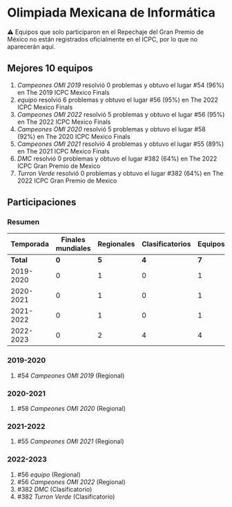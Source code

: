 # Olimpiada Mexicana de Informática

:warning: Equipos que solo participaron en el Repechaje del Gran Premio de México no están registrados oficialmente en el ICPC, por lo que no aparecerán aquí.

## Mejores 10 equipos

1. _Campeones OMI 2019_ resolvió 0 problemas y obtuvo el lugar #54 (96%) en The 2019 ICPC Mexico Finals
1. _equipo_ resolvió 6 problemas y obtuvo el lugar #56 (95%) en The 2022 ICPC Mexico Finals
1. _Campeones OMI 2022_ resolvió 5 problemas y obtuvo el lugar #56 (95%) en The 2022 ICPC Mexico Finals
1. _Campeones OMI 2020_ resolvió 5 problemas y obtuvo el lugar #58 (92%) en The 2020 ICPC Mexico Finals
1. _Campeones OMI 2021_ resolvió 4 problemas y obtuvo el lugar #55 (89%) en The 2021 ICPC Mexico Finals
1. _DMC_ resolvió 0 problemas y obtuvo el lugar #382 (64%) en The 2022 ICPC Gran Premio de Mexico
1. _Turron Verde_ resolvió 0 problemas y obtuvo el lugar #382 (64%) en The 2022 ICPC Gran Premio de Mexico

## Participaciones

### Resumen

| Temporada | Finales mundiales | Regionales | Clasificatorios | Equipos |
| --- | --- | --- | --- | --- |
| **Total** | **0** | **5** | **4** | **7** |
| 2019-2020 | 0 | 1 | 0 | 1 |
| 2020-2021 | 0 | 1 | 0 | 1 |
| 2021-2022 | 0 | 1 | 0 | 1 |
| 2022-2023 | 0 | 2 | 4 | 4 |

### 2019-2020

1. #54 _Campeones OMI 2019_ (Regional)

### 2020-2021

1. #58 _Campeones OMI 2020_ (Regional)

### 2021-2022

1. #55 _Campeones OMI 2021_ (Regional)

### 2022-2023

1. #56 _equipo_ (Regional)
1. #56 _Campeones OMI 2022_ (Regional)
1. #382 _DMC_ (Clasificatorio)
1. #382 _Turron Verde_ (Clasificatorio)




